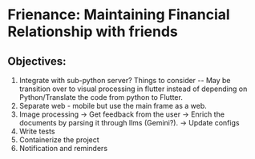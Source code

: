 # Frienance: Maintaining Financial Relationship with friends


## Objectives:

1. Integrate with sub-python server? Things to consider
-- May be transition over to visual processing in flutter instead of depending on Python/Translate the code from python to Flutter.
2. Separate web - mobile but use the main frame as a web.
3. Image processing -> Get feedback from the user -> Enrich the documents by parsing it through llms (Gemini?). -> Update configs
4. Write tests 
5. Containerize the project
6. Notification and reminders

